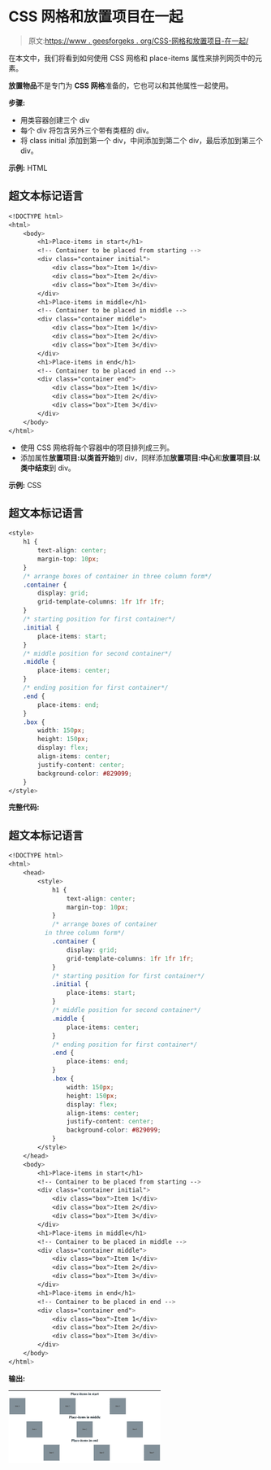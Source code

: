 # CSS 网格和放置项目在一起

> 原文:[https://www . geesforgeks . org/CSS-网格和放置项目-在一起/](https://www.geeksforgeeks.org/css-grid-and-place-items-together/)

在本文中，我们将看到如何使用 CSS 网格和 place-items 属性来排列网页中的元素。

**放置物品**不是专门为 **CSS 网格**准备的，它也可以和其他属性一起使用。

**步骤:**

*   用类容器创建三个 div
*   每个 div 将包含另外三个带有类框的 div。
*   将 class initial 添加到第一个 div，中间添加到第二个 div，最后添加到第三个 div。

**示例:** HTML

## 超文本标记语言

```css
<!DOCTYPE html>
<html>
    <body>
        <h1>Place-items in start</h1>
        <!-- Container to be placed from starting -->
        <div class="container initial">
            <div class="box">Item 1</div>
            <div class="box">Item 2</div>
            <div class="box">Item 3</div>
        </div>
        <h1>Place-items in middle</h1>
        <!-- Container to be placed in middle -->
        <div class="container middle">
            <div class="box">Item 1</div>
            <div class="box">Item 2</div>
            <div class="box">Item 3</div>
        </div>
        <h1>Place-items in end</h1>
        <!-- Container to be placed in end -->
        <div class="container end">
            <div class="box">Item 1</div>
            <div class="box">Item 2</div>
            <div class="box">Item 3</div>
        </div>
    </body>
</html>
```

*   使用 CSS 网格将每个容器中的项目排列成三列。
*   添加属性**放置项目:以类首开始**到 div，同样添加**放置项目:中心**和**放置项目:以类中结束**到 div。

**示例:** CSS

## 超文本标记语言

```css
<style>
    h1 {
        text-align: center;
        margin-top: 10px;
    }
    /* arrange boxes of container in three column form*/
    .container {
        display: grid;
        grid-template-columns: 1fr 1fr 1fr;
    }
    /* starting position for first container*/
    .initial {
        place-items: start;
    }
    /* middle position for second container*/
    .middle {
        place-items: center;
    }
    /* ending position for first container*/
    .end {
        place-items: end;
    }
    .box {
        width: 150px;
        height: 150px;
        display: flex;
        align-items: center;
        justify-content: center;
        background-color: #829099;
    }
</style>
```

**完整代码:**

## 超文本标记语言

```css
<!DOCTYPE html>
<html>
    <head>
        <style>
            h1 {
                text-align: center;
                margin-top: 10px;
            }
            /* arrange boxes of container
          in three column form*/
            .container {
                display: grid;
                grid-template-columns: 1fr 1fr 1fr;
            }
            /* starting position for first container*/
            .initial {
                place-items: start;
            }
            /* middle position for second container*/
            .middle {
                place-items: center;
            }
            /* ending position for first container*/
            .end {
                place-items: end;
            }
            .box {
                width: 150px;
                height: 150px;
                display: flex;
                align-items: center;
                justify-content: center;
                background-color: #829099;
            }
        </style>
    </head>
    <body>
        <h1>Place-items in start</h1>
        <!-- Container to be placed from starting -->
        <div class="container initial">
            <div class="box">Item 1</div>
            <div class="box">Item 2</div>
            <div class="box">Item 3</div>
        </div>
        <h1>Place-items in middle</h1>
        <!-- Container to be placed in middle -->
        <div class="container middle">
            <div class="box">Item 1</div>
            <div class="box">Item 2</div>
            <div class="box">Item 3</div>
        </div>
        <h1>Place-items in end</h1>
        <!-- Container to be placed in end -->
        <div class="container end">
            <div class="box">Item 1</div>
            <div class="box">Item 2</div>
            <div class="box">Item 3</div>
        </div>
    </body>
</html>
```

**输出:**

![](img/b33cd74027514ff360c59e0e9c16fc51.png)